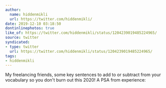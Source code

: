 ```yaml
---
author:
  name: hiddenmikli
  url: https://twitter.com/hiddenmikli/
date: 2019-12-10 03:18:50
dontinlinephotos: true
like_of: https://twitter.com/hiddenmikli/status/1204239019485224965/
source: twitter
syndicated:
- type: twitter
  url: https://twitter.com/hiddenmikli/status/1204239019485224965/
tags:
- hiddenmikli
---
```


My freelancing friends, some key sentences to add to or subtract from your vocabulary so you don't burn out this 2020! A PSA from experience: